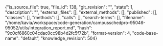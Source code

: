 {"is_source_file": true, "file_id": 138, "git_revision": "", "state": 1, "description": "", "external_files": [], "external_methods": [], "published": [], "classes": [], "methods": [], "calls": [], "search-terms": [], "filename": "/home/kavia/workspace/code-generation/campusschedpro-95046-95052/utils/integration_report.md", "hash": "9c0cf6860c04cdac0cc98b4d2fc5f72b", "format-version": 4, "code-base-name": "default", "knowledge_revision": 504}